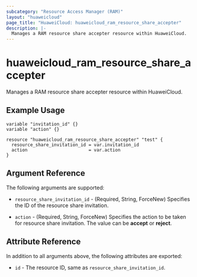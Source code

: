 ```yaml
---
subcategory: "Resource Access Manager (RAM)"
layout: "huaweicloud"
page_title: "HuaweiCloud: huaweicloud_ram_resource_share_accepter"
description: |-
  Manages a RAM resource share accepter resource within HuaweiCloud.
---
```


# huaweicloud_ram_resource_share_accepter

Manages a RAM resource share accepter resource within HuaweiCloud.

## Example Usage

```hcl
variable "invitation_id" {}
variable "action" {}

resource "huaweicloud_ram_resource_share_accepter" "test" {
  resource_share_invitation_id = var.invitation_id
  action                       = var.action
}
```

## Argument Reference

The following arguments are supported:

* `resource_share_invitation_id` - (Required, String, ForceNew) Specifies the ID of the resource share invitation.

* `action` - (Required, String, ForceNew) Specifies the action to be taken for resource share invitation.
  The value can be **accept** or **reject**.

## Attribute Reference

In addition to all arguments above, the following attributes are exported:

* `id` - The resource ID, same as `resource_share_invitation_id`.
